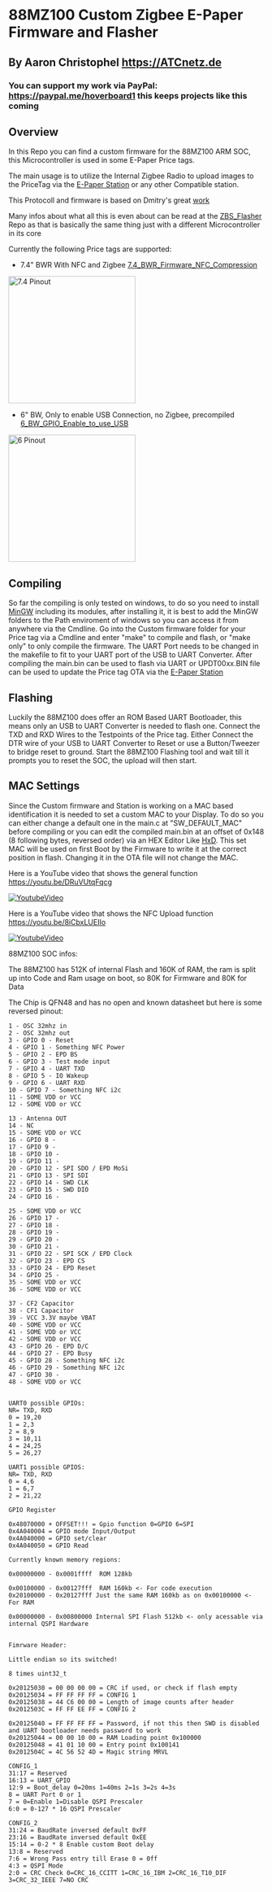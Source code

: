 # 88MZ100 Custom Zigbee E-Paper Firmware and Flasher

## By Aaron Christophel <https://ATCnetz.de>

### You can support my work via PayPal: <https://paypal.me/hoverboard1> this keeps projects like this coming

## Overview

In this Repo you can find a custom firmware for the 88MZ100 ARM SOC, this Microcontroller is used in some E-Paper Price tags.

The main usage is to utilize the Internal Zigbee Radio to upload images to the PriceTag via the [E-Paper Station](https://github.com/danielkucera/epaper-station) or any other Compatible station.

This Protocoll and firmware is based on Dmitry's great [work](http://dmitry.gr/?r=05.Projects&proj=29.%20eInk%20Price%20Tags)

Many infos about what all this is even about can be read at the [ZBS_Flasher](https://github.com/atc1441/ZBS_Flasher) Repo as that is basically the same thing just with a different Microcontroller in its core

Currently the following Price tags are supported:

- 7.4" BWR With NFC and Zigbee [7.4_BWR_Firmware_NFC_Compression](7.4_BWR_Firmware_NFC_Compression)

<a href="pictures/74_pinout.jpg"><img width="250" alt="7.4 Pinout" src="pictures/74_pinout.jpg"></a>

- 6" BW, Only to enable USB Connection, no Zigbee, precompiled [6_BW_GPIO_Enable_to_use_USB](6_BW_GPIO_Enable_to_use_USB)

<a href="pictures/6_pinout.jpg"><img width="250" alt="6 Pinout" src="pictures/6_pinout.jpg"></a>

## Compiling

So far the compiling is only tested on windows, to do so you need to install [MinGW](https://sourceforge.net/projects/mingw/) including its modules, after installing it, it is best to add the MinGW folders to the Path enviroment of windows so you can access it from anywhere via the Cmdline.
Go into the Custom firmware folder for your Price tag via a Cmdline and enter "make" to compile and flash, or "make only" to only compile the firmware. The UART Port needs to be changed in the makefile to fit to your UART port of the USB to UART Converter. After compiling the main.bin can be used to flash via UART or UPDT00xx.BIN file can be used to update the Price tag OTA via the [E-Paper Station](https://github.com/danielkucera/epaper-station)

## Flashing

Luckily the 88MZ100 does offer an ROM Based UART Bootloader, this means only an USB to UART Converter is needed to flash one.
Connect the TXD and RXD Wires to the Testpoints of the Price tag. Either Connect the DTR wire of your USB to UART Converter to Reset or use a Button/Tweezer to bridge reset to ground.
Start the 88MZ100 Flashing tool and wait till it prompts you to reset the SOC, the upload will then start.

## MAC Settings

Since the Custom firmware and Station is working on a MAC based identification it is needed to set a custom MAC to your Display.
To do so you can either change a default one in the main.c at "SW_DEFAULT_MAC" before compiling or you can edit the compiled main.bin at an offset of 0x148 (8 following bytes, reversed order) via an HEX Editor Like [HxD](https://mh-nexus.de/en/hxd/).
This set MAC will be used on first Boot by the Firmware to write it at the correct position in flash. Changing it in the OTA file will not change the MAC.

Here is a YouTube video that shows the general function https://youtu.be/DRuVUtqFqcg

[![YoutubeVideo](https://img.youtube.com/vi/DRuVUtqFqcg/0.jpg)](https://www.youtube.com/watch?v=DRuVUtqFqcg)

Here is a YouTube video that shows the NFC Upload function https://youtu.be/8iCbxLUEIIo

[![YoutubeVideo](https://img.youtube.com/vi/8iCbxLUEIIo/0.jpg)](https://www.youtube.com/watch?v=8iCbxLUEIIo)

88MZ100 SOC infos:

The 88MZ100 has 512K of internal Flash and 160K of RAM, the ram is split up into Code and Ram usage on boot, so 80K for Firmware and 80K for Data

The Chip is QFN48 and has no open and known datasheet but here is some reversed pinout:
```
1 - OSC 32mhz in
2 - OSC 32mhz out
3 - GPIO 0 - Reset
4 - GPIO 1 - Something NFC Power
5 - GPIO 2 - EPD BS
6 - GPIO 3 - Test mode input
7 - GPIO 4 - UART TXD
8 - GPIO 5 - IO Wakeup
9 - GPIO 6 - UART RXD
10 - GPIO 7 - Something NFC i2c
11 - SOME VDD or VCC
12 - SOME VDD or VCC

13 - Antenna OUT
14 - NC
15 - SOME VDD or VCC
16 - GPIO 8 - 
17 - GPIO 9 - 
18 - GPIO 10 - 
19 - GPIO 11 - 
20 - GPIO 12 - SPI SDO / EPD MoSi
21 - GPIO 13 - SPI SDI
22 - GPIO 14 - SWD CLK
23 - GPIO 15 - SWD DIO
24 - GPIO 16 - 

25 - SOME VDD or VCC
26 - GPIO 17 - 
27 - GPIO 18 - 
28 - GPIO 19 - 
29 - GPIO 20 - 
30 - GPIO 21 - 
31 - GPIO 22 - SPI SCK / EPD Clock
32 - GPIO 23 - EPD CS
33 - GPIO 24 - EPD Reset
34 - GPIO 25 - 
35 - SOME VDD or VCC
36 - SOME VDD or VCC

37 - CF2 Capacitor
38 - CF1 Capacitor
39 - VCC 3.3V maybe VBAT
40 - SOME VDD or VCC
41 - SOME VDD or VCC
42 - SOME VDD or VCC
43 - GPIO 26 - EPD D/C
44 - GPIO 27 - EPD Busy
45 - GPIO 28 - Something NFC i2c
46 - GPIO 29 - Something NFC i2c
47 - GPIO 30 - 
48 - SOME VDD or VCC


UART0 possible GPIOs:
NR= TXD, RXD
0 = 19,20
1 = 2,3
2 = 8,9
3 = 10,11
4 = 24,25
5 = 26,27

UART1 possible GPIOS:
NR= TXD, RXD
0 = 4,6
1 = 6,7
2 = 21,22

GPIO Register

0x48070000 + OFFSET!!! = Gpio function 0=GPIO 6=SPI
0x4A040004 = GPIO mode Input/Output
0x4A040000 = GPIO set/clear
0x4A040050 = GPIO Read

Currently known memory regions:

0x00000000 - 0x0001ffff  ROM 128kb

0x00100000 - 0x00127fff  RAM 160kb <- For code execution
0x20100000 - 0x20127fff Just the same RAM 160kb as on 0x00100000 <- For RAM

0x00000000 - 0x00800000 Internal SPI Flash 512kb <- only acessable via internal QSPI Hardware


Fimrware Header:

Little endian so its switched!

8 times uint32_t

0x20125030 = 00 00 00 00 = CRC if used, or check if flash empty
0x20125034 = FF FF FF FF = CONFIG 1
0x20125038 = 44 C6 00 00 = Length of image counts after header
0x2012503C = FF FF EE FF = CONFIG 2

0x20125040 = FF FF FF FF = Password, if not this then SWD is disabled and UART bootloader needs password to work
0x20125044 = 00 00 10 00 = RAM Loading point 0x100000
0x20125048 = 41 01 10 00 = Entry point 0x100141
0x2012504C = 4C 56 52 4D = Magic string MRVL

CONFIG_1
31:17 = Reserved
16:13 = UART_GPIO 
12:9 = Boot_delay 0=20ms 1=40ms 2=1s 3=2s 4=3s
8 = UART Port 0 or 1
7 = 0=Enable 1=Disable QSPI Prescaler
6:0 = 0-127 * 16 QSPI Prescaler

CONFIG_2
31:24 = BaudRate inversed default 0xFF
23:16 = BaudRate inversed default 0xEE
15:14 = 0-2 * 8 Enable custom Boot delay
13:8 = Reserved
7:6 = Wrong Pass entry till Erase 0 = 0ff 
4:3 = QSPI Mode
2:0 = CRC Check 0=CRC_16_CCITT 1=CRC_16_IBM 2=CRC_16_T10_DIF 3=CRC_32_IEEE 7=NO CRC



```
